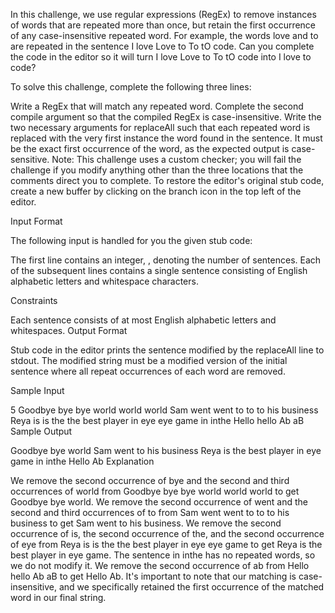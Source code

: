 In this challenge, we use regular expressions (RegEx) to remove instances of words that are repeated more than once, but retain the first occurrence of any case-insensitive repeated word. For example, the words love and to are repeated in the sentence I love Love to To tO code. Can you complete the code in the editor so it will turn I love Love to To tO code into I love to code?

To solve this challenge, complete the following three lines:

Write a RegEx that will match any repeated word. Complete the second compile argument so that the compiled RegEx is case-insensitive. Write the two necessary arguments for replaceAll such that each repeated word is replaced with the very first instance the word found in the sentence. It must be the exact first occurrence of the word, as the expected output is case-sensitive. Note: This challenge uses a custom checker; you will fail the challenge if you modify anything other than the three locations that the comments direct you to complete. To restore the editor's original stub code, create a new buffer by clicking on the branch icon in the top left of the editor.

Input Format

The following input is handled for you the given stub code:

The first line contains an integer, , denoting the number of sentences. Each of the subsequent lines contains a single sentence consisting of English alphabetic letters and whitespace characters.

Constraints

Each sentence consists of at most English alphabetic letters and whitespaces. Output Format

Stub code in the editor prints the sentence modified by the replaceAll line to stdout. The modified string must be a modified version of the initial sentence where all repeat occurrences of each word are removed.

Sample Input

5 Goodbye bye bye world world world Sam went went to to to his business Reya is is the the best player in eye eye game in inthe Hello hello Ab aB Sample Output

Goodbye bye world Sam went to his business Reya is the best player in eye game in inthe Hello Ab Explanation

We remove the second occurrence of bye and the second and third occurrences of world from Goodbye bye bye world world world to get Goodbye bye world. We remove the second occurrence of went and the second and third occurrences of to from Sam went went to to to his business to get Sam went to his business. We remove the second occurrence of is, the second occurrence of the, and the second occurrence of eye from Reya is is the the best player in eye eye game to get Reya is the best player in eye game. The sentence in inthe has no repeated words, so we do not modify it. We remove the second occurrence of ab from Hello hello Ab aB to get Hello Ab. It's important to note that our matching is case-insensitive, and we specifically retained the first occurrence of the matched word in our final string.
